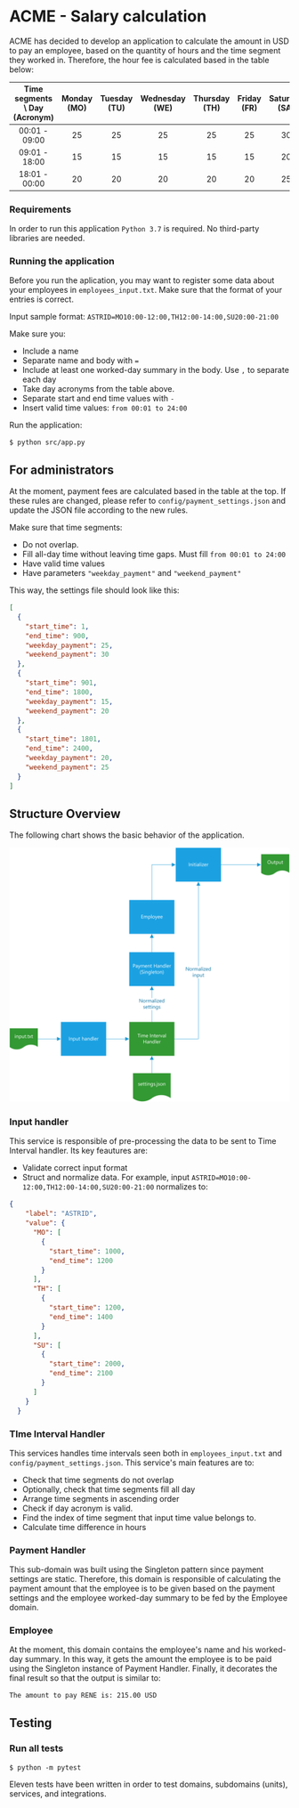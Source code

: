# ACME - Salary calculation
ACME has decided to develop an application to calculate the amount in USD to pay an employee, based on the quantity of hours and the time segment they worked in. Therefore, the hour fee is calculated based in the table below:

| Time segments \ Day (Acronym)         | Monday (MO) | Tuesday (TU)  | Wednesday (WE)  | Thursday (TH) | Friday (FR) | Saturday (SA) | Sunday (SU) |
| :----:                | :----:      | :----:        | :----:          | :----:        | :----:      | :----:        | :----:      |
|00:01 - 09:00          |25           |25             |25               |25             |25           |30             |30           |
|09:01 - 18:00          |15           |15             |15               |15             |15           |20             |20           |
|18:01 - 00:00          |20           |20             |20               |20             |20           |25             |25           |

### Requirements
In order to run this application ```Python 3.7``` is required. No third-party libraries are needed. 

### Running the application
Before you run the aplication, you may want to register some data about your employees in ```employees_input.txt```. Make sure that the format of your entries is correct.

Input sample format: ```ASTRID=MO10:00-12:00,TH12:00-14:00,SU20:00-21:00```

Make sure you:
- Include a name
- Separate name and body with ```=```
- Include at least one worked-day summary in the body. Use ```,``` to separate each day
- Take day acronyms from the table above.
- Separate start and end time values with ```-```
- Insert valid time values: ```from 00:01 to 24:00```

Run the application:

```console
$ python src/app.py
```

## For administrators
At the moment, payment fees are calculated based in the table at the top. If these rules are changed, please refer to ```config/payment_settings.json``` and update the JSON file according to the new rules.

Make sure that time segments:
- Do not overlap.
- Fill all-day time without leaving time gaps. Must fill ```from 00:01 to 24:00```
- Have valid time values
- Have parameters ```"weekday_payment"``` and ```"weekend_payment"```

This way, the settings file should look like this:

```json
[
  {
    "start_time": 1,
    "end_time": 900,
    "weekday_payment": 25,
    "weekend_payment": 30
  },
  {
    "start_time": 901,
    "end_time": 1800,
    "weekday_payment": 15,
    "weekend_payment": 20
  },
  {
    "start_time": 1801,
    "end_time": 2400,
    "weekday_payment": 20,
    "weekend_payment": 25
  }
]

```

## Structure Overview
The following chart shows the basic behavior of the application.
<p align="center">
<img src="employeePaymentsFlow.png" width='700'>
</p>

### Input handler
This service is responsible of pre-processing the data to be sent to Time Interval handler. Its key feautures are:
- Validate correct input format
- Struct and normalize data. For example, input ```ASTRID=MO10:00-12:00,TH12:00-14:00,SU20:00-21:00``` normalizes to: 
```json
{
    "label": "ASTRID",
    "value": {
      "MO": [
        {
          "start_time": 1000,
          "end_time": 1200
        }
      ],
      "TH": [
        {
          "start_time": 1200,
          "end_time": 1400
        }
      ],
      "SU": [
        {
          "start_time": 2000,
          "end_time": 2100
        }
      ]
    }
  }
  ```


### TIme Interval Handler
This services handles time intervals seen both in ```employees_input.txt``` and ```config/payment_settings.json```.
This service's main features are to:
- Check that time segments do  not overlap
- Optionally, check that time segments fill all day
- Arrange time segments in ascending order
- Check if day acronym is valid.
- Find the index of time segment that input time value belongs to.
- Calculate time difference in hours

### Payment Handler
This sub-domain was built using the Singleton pattern since payment settings are static. Therefore, this domain is responsible of calculating the payment amount that the employee is to be given based on the payment settings and the employee worked-day summary to be fed by the Employee domain.

### Employee
At the moment, this domain contains the employee's name and his worked-day summary. In this way, it gets the amount the employee is to be paid using the Singleton instance of Payment Handler. Finally, it decorates the final result so that the output is similar to: 

```console
The amount to pay RENE is: 215.00 USD
```

## Testing
### Run all tests
```console
$ python -m pytest
```
Eleven tests have been written in order to test domains, subdomains (units), services, and integrations.
